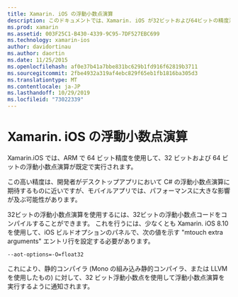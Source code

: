 ```yaml
---
title: Xamarin. iOS の浮動小数点演算
description: このドキュメントでは、Xamarin. iOS が32ビットおよび64ビットの精度浮動小数点演算を処理し、関連するパフォーマンスへの影響について説明します。
ms.prod: xamarin
ms.assetid: 003F25C1-B430-4339-9C95-7DF527EBC699
ms.technology: xamarin-ios
author: davidortinau
ms.author: daortin
ms.date: 11/25/2015
ms.openlocfilehash: af0e37b41a7bbe831bc629b1fd916f62819b3711
ms.sourcegitcommit: 2fbe4932a319af4ebc829f65eb1fb1816ba305d3
ms.translationtype: MT
ms.contentlocale: ja-JP
ms.lasthandoff: 10/29/2019
ms.locfileid: "73022339"
---
```

# <a name="floating-point-operations-in-xamarinios"></a>Xamarin. iOS の浮動小数点演算

Xamarin.iOS では、ARM で 64 ビット精度を使用して、32 ビットおよび 64 ビットの浮動小数点演算が既定で実行されます。  

この高い精度は、開発者がデスクトップアプリにおいて C# の浮動小数点演算に期待するものに近いですが、モバイルアプリでは、パフォーマンスに大きな影響が及ぶ可能性があります。

32ビットの浮動小数点演算を使用するには、32ビットの浮動小数点コードをコンパイルすることができます。  これを行うには、少なくとも Xamarin. iOS 8.10 を使用して、iOS ビルドオプションのパネルで、次の値を示す "mtouch extra arguments" エントリ行を設定する必要があります。

```
--aot-options=-O=float32
```

これにより、静的コンパイラ (Mono の組み込み静的コンパイラ、または LLVM を使用したもの) に対して、32 ビット浮動小数点を使用して浮動小数点演算を実行するように通知されます。
